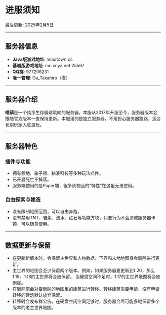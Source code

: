 # 进服须知

最后更新: 2025年2月5日

---

## 服务器信息

- **Java版游戏地址**: miaotown.cc
- **基岩版游戏地址**: mc.xnya.net:25567
- **QQ群**: 977206231
- **唯一管理**: Ou_Takahiro（零）

---

## 服务器介绍

**喵镇**是一个纯净生存偏建筑向的服务器。本服从2017年开服至今，服务器版本会跟随官方版本一直保持更新。本服用的是独立服务器，不用担心服务器跑路，适合长期玩家入驻游玩。

---

## 服务器特色

### 插件与功能

- 拥有领地、箱子锁、粘液科技等多种玩法插件。
- 已开启死亡不掉落。
- 服务端使用的是Paper端，很多刷物品的“特性”在这里无法使用。

### 自由探索与建造

- 没有限制地图范围，可以自由奔跑。
- 没有禁用TNT、岩浆、流水、红石等功能方块，只要行为不会造成服务器卡顿，可以随意使用。

---

## 数据更新与保留

- 在更新新版本时，会保留主世界和人物数据，下界和末地地图将会删除进行更新。
- 主世界的地图会至少保留两个版本。例如，如果服务器要更新到1.20，那么1.19、1.18的主世界将会被保留。 当硬盘空间不足时，1.17的主世界地图将会被删除。
- 在删除前会对要删除的地图里的建筑进行转移。转移建筑需要申请，没有申请转移的建筑默认放弃保留。
- 转移时会发布群公告。在硬盘空闲空间足够时，服务器会尽可能多地保留多个版本的老主世界地图。


